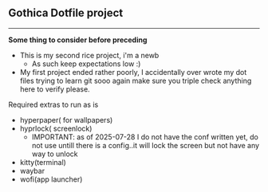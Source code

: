 ## Gothica Dotfile project
---
**Some thing to consider before preceding**
- This is my second rice project, i'm a newb
	- As such keep expectations low :)
- My first project ended rather poorly, I accidentally over wrote my dot files trying to learn git sooo again make sure you triple check anything here to verify please. 


Required extras to run as is 
- hyperpaper( for wallpapers)
- hyprlock( screenlock)
	- IMPORTANT: as of 2025-07-28 I do not have the conf written yet, do not use untill there is a config..it will lock the screen but not have any way to unlock
- kitty(terminal)
- waybar
- wofi(app launcher)

